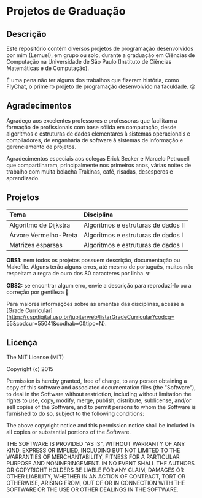 # Projetos de Graduação

## Descrição

  Este repositório contém diversos projetos de programação desenvolvidos por
mim (Lemuel), em grupo ou solo, durante a graduação em Ciências de Computação na
Universidade de São Paulo (Instituto de Ciências Matemáticas e de Computação).

  É uma pena não ter alguns dos trabalhos que fizeram história, como FlyChat,
o primeiro projeto de programação desenvolvido na faculdade. :cry:

## Agradecimentos

  Agradeço aos excelentes professores e professoras que facilitam a formação
de profissionais com base sólida em computação, desde algoritmos e estruturas
de dados elementares à sistemas operacionais e compiladores, de enganharia de
software à sistemas de informação e gerenciamento de projetos.

  Agradecimentos especiais aos colegas Erick Becker e Marcelo Petrucelli que
compartilharam, principalmente nos primeiros anos, várias noites de trabalho
com muita bolacha Trakinas, café, risadas, desesperos e aprendizado.

## Projetos

Tema                                    | Disciplina
:-------------------------------------- | :----------------------------------
Algoritmo de Dijkstra                   | Algoritmos e estruturas de dados II
Árvore Vermelho-Preta                   | Algoritmos e estruturas de dados I
Matrizes esparsas                       | Algoritmos e estruturas de dados I

**OBS1:** nem todos os projetos possuem descrição, documentação ou Makefile.
Alguns terão alguns erros, até mesmo de português, muitos não respeitam a
regra de ouro dos 80 caracteres por linha. :broken_heart:

**OBS2:** se encontrar algum erro, envie a descrição para reproduzí-lo ou a
correção por gentileza :pray:

Para maiores informações sobre as ementas das disciplinas, acesse a [Grade
Curricular](https://uspdigital.usp.br/jupiterweb/listarGradeCurricular?codcg=
55&codcur=55041&codhab=0&tipo=N).

## Licença

The MIT License (MIT)

Copyright (c) 2015

Permission is hereby granted, free of charge, to any person obtaining a copy of this software and associated documentation files (the "Software"), to deal in the Software without restriction, including without limitation the rights to use, copy, modify, merge, publish, distribute, sublicense, and/or sell copies of the Software, and to permit persons to whom the Software is furnished to do so, subject to the following conditions:

The above copyright notice and this permission notice shall be included in all copies or substantial portions of the Software.

THE SOFTWARE IS PROVIDED "AS IS", WITHOUT WARRANTY OF ANY KIND, EXPRESS OR IMPLIED, INCLUDING BUT NOT LIMITED TO THE WARRANTIES OF MERCHANTABILITY, FITNESS FOR A PARTICULAR PURPOSE AND NONINFRINGEMENT. IN NO EVENT SHALL THE AUTHORS OR COPYRIGHT HOLDERS BE LIABLE FOR ANY CLAIM, DAMAGES OR OTHER LIABILITY, WHETHER IN AN ACTION OF CONTRACT, TORT OR OTHERWISE, ARISING FROM, OUT OF OR IN CONNECTION WITH THE SOFTWARE OR THE USE OR OTHER DEALINGS IN THE SOFTWARE.

